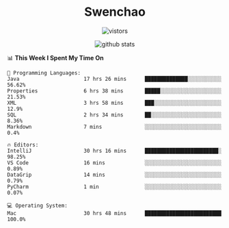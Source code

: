 <h1 align="center">Swenchao</h3>

<p align="center">
  <img src="https://visitor-badge.glitch.me/badge?page_id=Swenchao" alt="vistors" />
</p>

<p align="center">
  <img src="https://github-readme-stats.vercel.app/api?username=Swenchao&count_private=true&show_icons=true&theme=vue-dark&hide_title=true" alt="github stats" />
</p>

<!--START_SECTION:waka-->
📊 **This Week I Spent My Time On** 

```text
💬 Programming Languages: 
Java                     17 hrs 26 mins      ██████████████░░░░░░░░░░░   56.62% 
Properties               6 hrs 38 mins       █████░░░░░░░░░░░░░░░░░░░░   21.53% 
XML                      3 hrs 58 mins       ███░░░░░░░░░░░░░░░░░░░░░░   12.9% 
SQL                      2 hrs 34 mins       ██░░░░░░░░░░░░░░░░░░░░░░░   8.36% 
Markdown                 7 mins              ░░░░░░░░░░░░░░░░░░░░░░░░░   0.4%

🔥 Editors: 
IntelliJ                 30 hrs 16 mins      ████████████████████████░   98.25% 
VS Code                  16 mins             ░░░░░░░░░░░░░░░░░░░░░░░░░   0.89% 
DataGrip                 14 mins             ░░░░░░░░░░░░░░░░░░░░░░░░░   0.79% 
PyCharm                  1 min               ░░░░░░░░░░░░░░░░░░░░░░░░░   0.07%

💻 Operating System: 
Mac                      30 hrs 48 mins      █████████████████████████   100.0%

```


<!--END_SECTION:waka-->
